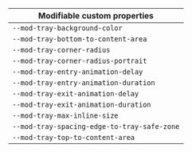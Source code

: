 | Modifiable custom properties                |
| ------------------------------------------- |
| `--mod-tray-background-color`               |
| `--mod-tray-bottom-to-content-area`         |
| `--mod-tray-corner-radius`                  |
| `--mod-tray-corner-radius-portrait`         |
| `--mod-tray-entry-animation-delay`          |
| `--mod-tray-entry-animation-duration`       |
| `--mod-tray-exit-animation-delay`           |
| `--mod-tray-exit-animation-duration`        |
| `--mod-tray-max-inline-size`                |
| `--mod-tray-spacing-edge-to-tray-safe-zone` |
| `--mod-tray-top-to-content-area`            |
